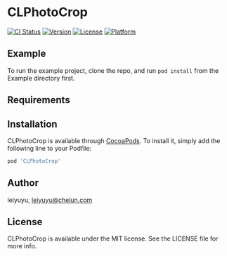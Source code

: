 # CLPhotoCrop

[![CI Status](https://img.shields.io/travis/leiyuyu/CLPhotoCrop.svg?style=flat)](https://travis-ci.org/leiyuyu/CLPhotoCrop)
[![Version](https://img.shields.io/cocoapods/v/CLPhotoCrop.svg?style=flat)](https://cocoapods.org/pods/CLPhotoCrop)
[![License](https://img.shields.io/cocoapods/l/CLPhotoCrop.svg?style=flat)](https://cocoapods.org/pods/CLPhotoCrop)
[![Platform](https://img.shields.io/cocoapods/p/CLPhotoCrop.svg?style=flat)](https://cocoapods.org/pods/CLPhotoCrop)

## Example

To run the example project, clone the repo, and run `pod install` from the Example directory first.

## Requirements

## Installation

CLPhotoCrop is available through [CocoaPods](https://cocoapods.org). To install
it, simply add the following line to your Podfile:

```ruby
pod 'CLPhotoCrop'
```

## Author

leiyuyu, leiyuyu@chelun.com

## License

CLPhotoCrop is available under the MIT license. See the LICENSE file for more info.
